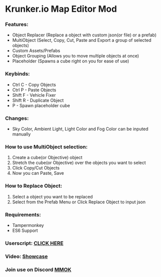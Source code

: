 # Krunker.io Map Editor Mod

### Features:
- Object Replacer (Replace a object with custom json(or file) or a prefab)
- MultiObject (Select, Copy, Cut, Paste and Export a group of selected objects)
- Custom Assets/Prefabs
- Object Grouping (Allows you to move multiple objects at once)
- Placeholder (Spawns a cube right on you for ease of use)

### Keybinds:
- Ctrl C - Copy Objects
- Ctrl P - Paste Objects
- Shift F - Vehicle Fixer
- Shift R - Duplicate Object
- P - Spawn placeholder cube

### Changes:
- Sky Color, Ambient Light, Light Color and Fog Color can be inputed manually

### How to use MultiObject selection:
1. Create a cube(or Objective) object
2. Stretch the cube(or Objective) over the objects you want to select
3. Click Copy/Cut Objects
4. Now you can Paste, Save

### How to Replace Object:
1. Select a object you want to be replaced
2. Select from the Prefab Menu or Click Replace Object to input json

### Requirements:
- Tampermonkey
- ES6 Support
### Userscript: [CLICK HERE](https://raw.githubusercontent.com/Tehchy/Krunker.io-Map-Editor-Mod/master/userscript.user.js)
### Video: [Showcase](https://youtu.be/mNtAKJ6g1MA)


### Join use on Discord [MMOK](https://discord.gg/ybkUe5)